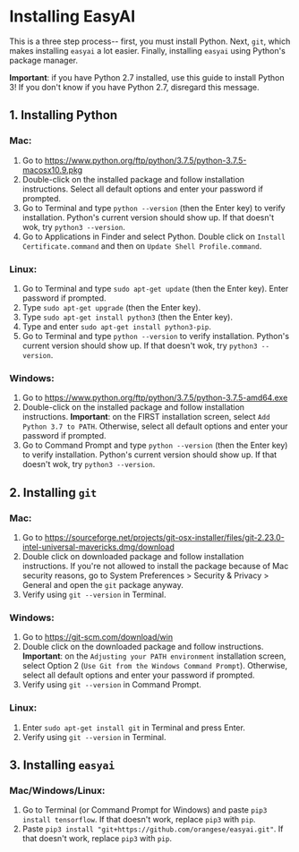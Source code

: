 # Installing EasyAI

This is a three step process-- first, you must install Python. Next, `git`, which makes installing `easyai` a lot easier.
Finally, installing `easyai` using Python's package manager.

__Important__: if you have Python 2.7 installed, use this guide to install Python 3! If you don't know if you have Python 2.7,
disregard this message.

## 1. Installing Python

### Mac:

1. Go to https://www.python.org/ftp/python/3.7.5/python-3.7.5-macosx10.9.pkg
2. Double-click on the installed package and follow installation instructions. Select all default options and enter your 
password if prompted.
3. Go to Terminal and type `python --version` (then the Enter key) to verify installation. Python's current version
should show up. If that doesn't wok, try `python3 --version`.
4. Go to Applications in Finder and select Python. Double click on `Install Certificate.command` and then on `Update Shell Profile.command`.

### Linux:

1. Go to Terminal and type `sudo apt-get update` (then the Enter key). Enter password if prompted.
2. Type `sudo apt-get upgrade` (then the Enter key).
3. Type `sudo apt-get install python3` (then the Enter key).
4. Type and enter `sudo apt-get install python3-pip`.
4. Go to Terminal and type `python --version` to verify installation. Python's current version should show up. If that doesn't wok, try `python3 --version`.

### Windows:

1. Go to https://www.python.org/ftp/python/3.7.5/python-3.7.5-amd64.exe
2. Double-click on the installed package and follow installation instructions. 
__Important__: on the FIRST installation screen, select `Add Python 3.7 to PATH`. Otherwise, select all default options and 
enter your password if prompted. 
3. Go to Command Prompt and type `python --version` (then the Enter key) to verify installation. Python's current version
should show up. If that doesn't wok, try `python3 --version`.


## 2. Installing `git`

### Mac:

1. Go to https://sourceforge.net/projects/git-osx-installer/files/git-2.23.0-intel-universal-mavericks.dmg/download
2. Double click on downloaded package and follow installation instructions. If you're not allowed to install the package because of Mac security reasons, go to System Preferences > Security & Privacy > General and open the `git` package anyway. 
3. Verify using `git --version` in Terminal.

### Windows:

1. Go to https://git-scm.com/download/win
2. Double click on the downloaded package and follow instructions. 
__Important__: on the `Adjusting your PATH environment` installation screen, select Option 2 (`Use Git from the Windows Command Prompt`). Otherwise, select all default options and enter your password if prompted. 
3. Verify using `git --version` in Command Prompt.

### Linux:

1. Enter `sudo apt-get install git` in Terminal and press Enter.
2. Verify using `git --version` in Terminal.


## 3. Installing `easyai`

### Mac/Windows/Linux:

1. Go to Terminal (or Command Prompt for Windows) and paste
`pip3 install tensorflow`. If that doesn't work, replace `pip3` with `pip`.
2. Paste 
`pip3 install "git+https://github.com/orangese/easyai.git"`. If that doesn't work, replace `pip3` with `pip`.
